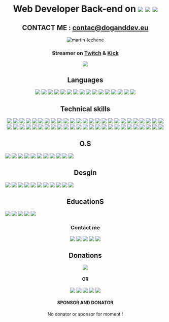 <h1 align="center">
  Web Developer Back-end on 
  <a href="#"><img src="https://img.shields.io/badge/PHP-777BB4?style=for-the-badge&logo=php&logoColor=white"/></a>
  <a href="#"><img src="https://img.shields.io/badge/Laravel-FF2D20?style=for-the-badge&logo=laravel&logoColor=white"/></a>
  <a href="#"><img src="https://img.shields.io/badge/Symfony-000000?style=for-the-badge&logo=Symfony&logoColor=white"/></a>
</h1>
<h2 align="center">CONTACT ME : <a href="mailto:contact@doganddev.eu">contac@doganddev.eu</a></h2>
<p align="center">
  <img src="https://komarev.com/ghpvc/?username=martin-lechene&label=Total%20views&color=a733dd&style=rounded-square" alt="martin-lechene" />
</p>
<h3 align="center">
  <!-- Freelancer with <a href="http://doganddev.eu/">DOG&DEV</a><br> -->
  <!-- Freelancer with <a href="http://martin.lechene.be/">Martin Lechêne</a><br> -->
  Streamer on <a href="https://twitch.tv/doganddev/">Twitch</a> & <a href="https://kick.com/doganddev/">Kick</a><br>
</h3>

<p href="#" align="center"><img src="https://github-profile-summary-cards.vercel.app/api/cards/profile-details?username=martin-lechene&theme=github_dark"/></p>

<h2  align="center">Languages</h2>
<p align="center">
  <a href="#"><img src="https://img.shields.io/badge/PHP-777BB4?style=for-the-badge&logo=php&logoColor=white"/></a>
  <a href="#"><img src="https://img.shields.io/badge/Lua-2C2D72?style=for-the-badge&logo=lua&logoColor=white"/></a>
  <a href="#"><img src="https://img.shields.io/badge/CSS3-1572B6?style=for-the-badge&logo=css3&logoColor=white"/></a>
  <a href="#"><img src="https://img.shields.io/badge/HTML5-E34F26?style=for-the-badge&logo=html5&logoColor=white"/></a>
  <a href="#"><img src="https://img.shields.io/badge/JavaScript-323330?style=for-the-badge&logo=javascript&logoColor=F7DF1E"/></a>
  <a href="#"><img src="https://img.shields.io/badge/json-5E5C5C?style=for-the-badge&logo=json&logoColor=white"/></a>
  <a href="#"><img src="https://img.shields.io/badge/Python-FFD43B?style=for-the-badge&logo=python&logoColor=blue"/></a>
  <a href="#"><img src="https://img.shields.io/badge/C%23-239120?style=for-the-badge&logo=c-sharp&logoColor=white"/></a>
  <a href="#"><img src="https://img.shields.io/badge/MariaDB-003545?style=for-the-badge&logo=mariadb&logoColor=white"/></a>
  <a href="#"><img src="https://img.shields.io/badge/MySQL-005C84?style=for-the-badge&logo=mysql&logoColor=white"/></a>
  <a href="#"><img src="https://img.shields.io/badge/GraphQl-E10098?style=for-the-badge&logo=graphql&logoColor=white"/></a>
    <a href="#"><img src="https://img.shields.io/badge/GIT-E44C30?style=for-the-badge&logo=git&logoColor=white"/></a>
<a href="#"><img src="https://img.shields.io/badge/Shell_Script-121011?style=for-the-badge&logo=gnu-bash&logoColor=white"/></a>
  <a href="#"><img src="https://img.shields.io/badge/powershell-5391FE?style=for-the-badge&logo=powershell&logoColor=white"/></a>
  <a href="#"><img src=https://img.shields.io/badge/windows%20terminal-4D4D4D?style=for-the-badge&logo=windows%20terminal&logoColor=white"/></a>
  <a href="#"><img src="https://img.shields.io/badge/PostgreSQL-316192?style=for-the-badge&logo=postgresql&logoColor=white"/></a>
</p>

<h2  align="center">Technical skills</h2>
<p align="center">
<a href="#"><img src="https://img.shields.io/badge/Apache-D22128?style=for-the-badge&logo=Apache&logoColor=white"/></a>
<a href="#"><img src="https://img.shields.io/badge/Composer-885630?style=for-the-badge&logo=Composer&logoColor=white"/></a>
<a href="#"><img src="https://img.shields.io/badge/Docker-2CA5E0?style=for-the-badge&logo=docker&logoColor=white"/></a>
<a href="#"><img src="https://img.shields.io/badge/Drupal-0678BE?style=for-the-badge&logo=drupal&logoColor=white"/></a>
<a href="#"><img src="https://img.shields.io/badge/GitKraken-179287?style=for-the-badge&logo=GitKraken&logoColor=white"/></a>
<a href="#"><img src="https://img.shields.io/badge/Gulp-CF4647?style=for-the-badge&logo=gulp&logoColor=white"/></a>
<a href="#"><img src="https://img.shields.io/badge/jQuery-0769AD?style=for-the-badge&logo=jquery&logoColor=white"/></a>
<a href="#"><img src="https://img.shields.io/badge/Laragon-0E83CD?style=for-the-badge&logo=Laragon&logoColor=white"/></a>
<a href="#"><img src="https://img.shields.io/badge/Laravel-FF2D20?style=for-the-badge&logo=laravel&logoColor=white"/></a>
<a href="#"><img src="https://img.shields.io/badge/livewire-4e56a6?style=for-the-badge&logo=livewire&logoColor=white"/></a>
<a href="#"><img src="https://img.shields.io/badge/Markdown-000000?style=for-the-badge&logo=markdown&logoColor=white"/></a>
<a href="#"><img src="https://img.shields.io/badge/Nginx-009639?style=for-the-badge&logo=nginx&logoColor=white"/></a>
<a href="#"><img src="https://img.shields.io/badge/Node%20js-339933?style=for-the-badge&logo=nodedotjs&logoColor=white"/></a>
<a href="#"><img src="https://img.shields.io/badge/npm-CB3837?style=for-the-badge&logo=npm&logoColor=white"/></a>
<a href="#"><img src="https://img.shields.io/badge/Packagist-F28D1A?style=for-the-badge&logo=Packagist&logoColor=white"/></a>
<a href="#"><img src="https://img.shields.io/badge/Postman-FF6C37?style=for-the-badge&logo=Postman&logoColor=white"/></a>
<a href="#"><img src="https://img.shields.io/badge/Selenium-43B02A?style=for-the-badge&logo=Selenium&logoColor=white"/></a>
<a href="#"><img src="https://img.shields.io/badge/Symfony-000000?style=for-the-badge&logo=Symfony&logoColor=white"/></a>
<a href="#"><img src="https://img.shields.io/badge/Xampp-F37623?style=for-the-badge&logo=xampp&logoColor=white"/></a>
<a href="#"><img src="https://img.shields.io/badge/Yarn-2C8EBB?style=for-the-badge&logo=yarn&logoColor=white"/></a>
<a href="#"><img src="https://img.shields.io/badge/eslint-3A33D1?style=for-the-badge&logo=eslint&logoColor=white"/></a>
<a href="#"><img src="https://img.shields.io/badge/prettier-1A2C34?style=for-the-badge&logo=prettier&logoColor=F7BA3E"/></a>
<a href="#"><img src="https://img.shields.io/badge/Airtable-18BFFF?style=for-the-badge&logo=Airtable&logoColor=white"/></a>
<a href="#"><img src="https://img.shields.io/badge/Google%20Sheets-34A853?style=for-the-badge&logo=google-sheets&logoColor=white"/></a>
<a href="#"><img src="https://img.shields.io/badge/LibreOffice-18A303?style=for-the-badge&logo=LibreOffice&logoColor=white"/></a>
<a href="#"><img src="https://img.shields.io/badge/Microsoft_Office-D83B01?style=for-the-badge&logo=microsoft-office&logoColor=white"/></a>
<a href="#"><img src="https://img.shields.io/badge/Notion-000000?style=for-the-badge&logo=notion&logoColor=white"/></a>
<a href="#"><img src="https://img.shields.io/badge/Trello-0052CC?style=for-the-badge&logo=trello&logoColor=white"/></a>
<a href="#"><img src="https://img.shields.io/badge/Amazon_AWS-FF9900?style=for-the-badge&logo=amazonaws&logoColor=white"/></a>
 <a href="#"><img src="https://img.shields.io/badge/Azure_DevOps-0078D7?style=for-the-badge&logo=azure-devops&logoColor=white"/></a> 
<a href="#"><img src="https://img.shields.io/badge/Cloudflare-F38020?style=for-the-badge&logo=Cloudflare&logoColor=white"/></a>
<a href="#"><img src="https://img.shields.io/badge/Digital_Ocean-0080FF?style=for-the-badge&logo=DigitalOcean&logoColor=white"/></a>
<a href="#"><img src="https://img.shields.io/badge/GitHub_Actions-2088FF?style=for-the-badge&logo=github-actions&logoColor=white"/></a>
<a href="#"><img src="https://img.shields.io/badge/Google_Cloud-4285F4?style=for-the-badge&logo=google-cloud&logoColor=white"/></a>
<a href="#"><img src="https://img.shields.io/badge/Heroku-430098?style=for-the-badge&logo=heroku&logoColor=white"/></a>
<a href="#"><img src="https://img.shields.io/badge/Hetzner-D50C2D?style=for-the-badge&logo=hetzner&logoColor=white"/></a>
<a href="#"><img src="https://img.shields.io/badge/microsoft%20azure-0089D6?style=for-the-badge&logo=microsoft-azure&logoColor=white"/></a>
<a href="#"><img src="https://img.shields.io/badge/Elastic_Search-005571?style=for-the-badge&logo=elasticsearch&logoColor=white"/></a>
<a href="#"><img src="https://img.shields.io/badge/-PHPStorm-181717?style=for-the-badge&logo=phpstorm&logoColor=white"/></a>
<a href="#"><img src="https://img.shields.io/badge/WebStorm-000000?style=for-the-badge&logo=WebStorm&logoColor=white"/></a>
<a href="#"><img src="https://img.shields.io/badge/VSCode-0078D4?style=for-the-badge&logo=visual%20studio%20code&logoColor=white"/></a>
<a href="#"><img src="https://img.shields.io/badge/VirtualBox-21416b?style=for-the-badge&logo=VirtualBox&logoColor=white"/></a>
<a href="#"><img src="https://img.shields.io/badge/VMware-231f20?style=for-the-badge&logo=VMware&logoColor=white"/></a>
<a href="#"><img src="https://img.shields.io/badge/Vagrant-1868F2?style=for-the-badge&logo=Vagrant&logoColor=white"/></a>
<a href="#"><img src="https://img.shields.io/badge/Brave-FF1B2D?style=for-the-badge&logo=Brave&logoColor=white"/></a>
<a href="#"><img src="https://img.shields.io/badge/DuckDuckGo-DE5833?style=for-the-badge&logo=DuckDuckGo&logoColor=white"/></a>
<a href="#"><img src="https://img.shields.io/badge/Firefox_Browser-FF7139?style=for-the-badge&logo=Firefox-Browser&logoColor=white"/></a>
<a href="#"><img src="https://img.shields.io/badge/Github%20Actions-282a2e?style=for-the-badge&logo=githubactions&logoColor=367cfe"/></a>
<a href="#"><img src="https://img.shields.io/badge/Jira-0052CC?style=for-the-badge&logo=Jira&logoColor=white"/></a>
<a href="#"><img src="https://img.shields.io/badge/Sentry-black?style=for-the-badge&logo=Sentry&logoColor=#362D59"/></a>

</p>


<h2  align="center">O.S </h2>
<p align="center">

<a href="#"><img src="https://img.shields.io/badge/Android-3DDC84?style=for-the-badge&logo=android&logoColor=white"/></a>
<a href="#"><img src="https://img.shields.io/badge/Debian-A81D33?style=for-the-badge&logo=debian&logoColor=white"/></a>
<a href="#"><img src="https://img.shields.io/badge/iOS-000000?style=for-the-badge&logo=ios&logoColor=white"/></a>
<a href="#"><img src="https://img.shields.io/badge/mac%20os-000000?style=for-the-badge&logo=apple&logoColor=white"/></a>
<a href="#"><img src="https://img.shields.io/badge/Microsoft-666666?style=for-the-badge&logo=microsoft&logoColor=white"/></a>
<a href="#"><img src="https://img.shields.io/badge/Linux-FCC624?style=for-the-badge&logo=linux&logoColor=black"/></a>
<a href="#"><img src="https://img.shields.io/badge/Tails%20-56347C?&style=for-the-badge&logo=tails&logoColor=white"/></a>
<a href="#"><img src="https://img.shields.io/badge/Ubuntu-E95420?style=for-the-badge&logo=ubuntu&logoColor=white"/></a>
<a href="#"><img src="https://img.shields.io/badge/Windows-0078D6?style=for-the-badge&logo=windows&logoColor=white"/></a>
<a href="#"><img src="https://img.shields.io/badge/Arduino-00979D?style=for-the-badge&logo=Arduino&logoColor=white"/></a>
<a href="#"><img src="https://img.shields.io/badge/Raspberry%20Pi-A22846?style=for-the-badge&logo=Raspberry%20Pi&logoColor=white"/></a>
</p>

<h2  align="center">Desgin </h2>
<a href="#"><img src="https://img.shields.io/badge/Adobe%20Creative%20Cloud-DA1F26?style=for-the-badge&logo=Adobe%20Creative%20Cloud&logoColor=white"/></a>
<a href="#"><img src="https://img.shields.io/badge/Adobe%20XD-470137?style=for-the-badge&logo=Adobe%20XD&logoColor=#FF61F6"/></a>
<a href="#"><img src="https://img.shields.io/badge/Canva-%2300C4CC.svg?&style=for-the-badge&logo=Canva&logoColor=white"/></a>
<a href="#"><img src="https://img.shields.io/badge/Figma-F24E1E?style=for-the-badge&logo=figma&logoColor=white"/></a>
<a href="#"><img src="https://img.shields.io/badge/Tailwind_CSS-38B2AC?style=for-the-badge&logo=tailwind-css&logoColor=white"/></a>
<a href="#"><img src="https://img.shields.io/badge/Vite-B73BFE?style=for-the-badge&logo=vite&logoColor=FFD62E"/></a>
<a href="#"><img src="https://img.shields.io/badge/Webpack-8DD6F9?style=for-the-badge&logo=Webpack&logoColor=white"/></a>
<a href="#"><img src="https://img.shields.io/badge/Sass-CC6699?style=for-the-badge&logo=sass&logoColor=white"/></a>
<a href="#"><img src="https://img.shields.io/badge/Bootstrap-563D7C?style=for-the-badge&logo=bootstrap&logoColor=white"/></a>
<a href="#"><img src="https://img.shields.io/badge/Font_Awesome-339AF0?style=for-the-badge&logo=fontawesome&logoColor=white"/></a>
<a href="#"><img src="https://img.shields.io/badge/daisyUI-1ad1a5?style=for-the-badge&logo=daisyui&logoColor=white"/></a>

<h2  align="center">EducationS</h2>
<a href="#"><img src="https://img.shields.io/badge/freecodecamp-27273D?style=for-the-badge&logo=freecodecamp&logoColor=white"/></a>
<a href="#"><img src="https://img.shields.io/badge/Khan%20Academy-14BF96?style=for-the-badge&logo=Khan%20Academy&logoColor=white"/></a>
<a href="#"><img src="https://img.shields.io/badge/MDN_Web_Docs-black?style=for-the-badge&logo=mdnwebdocs&logoColor=white"/></a>
<a href="#"><img src="https://img.shields.io/badge/Udemy-EC5252?style=for-the-badge&logo=Udemy&logoColor=white"/></a>
<a href="#"><img src="https://img.shields.io/badge/W3Schools-04AA6D?style=for-the-badge&logo=W3Schools&logoColor=white"/></a>



<h3></h3>
<!-- 
<h2  align="center">My socials </h2>
<p align="center">
  <!-- - <a href="https://blockchain.com/martin-lechene"><img src="ttps://img.shields.io/badge/Blockchain.com-121D33?logo=blockchaindotcom&logoColor=fff&style=for-the-badge"/></a> -->
 <!-- <a href="https://coinbase.com/martin-lechene"><img src="https://img.shields.io/badge/Coinbase-0052FF?style=for-the-badge&logo=Coinbase&logoColor=white"/></a>
 <a href="https://blogger.com/martin-lechene"><img src="https://img.shields.io/badge/Blogger-FF5722?style=for-the-badge&logo=blogger&logoColor=white"/></a>
 <a href="https://dev.to/martinlechene"><img src="https://img.shields.io/badge/dev.to-0A0A0A?style=for-the-badge&logo=devdotto&logoColor=white"/></a>
 <a href="https://auth.geeksforgeeks.org/user/martinlechene"><img src="https://img.shields.io/badge/GeeksforGeeks-298D46?style=for-the-badge&logo=geeksforgeeks&logoColor=white"/></a>
 <a href="https://medium.com/@martinlechene"><img src="https://img.shields.io/badge/Medium-12100E?style=for-the-badge&logo=medium&logoColor=white"/></a>
 <a href="https://anilist.co/user/martinlechene/"><img src="https://img.shields.io/badge/AniList-02A9FF?style=for-the-badge&logo=AniList&logoColor=white"/></a>
 <a href="#"><img src="https://img.shields.io/badge/Code%20Climate-000000?style=for-the-badge&logo=Code%20Climate&logoColor=white"/></a>
 <a href="https://community.codenewbie.org/martinlechene"><img src="https://img.shields.io/badge/CodeNewbie-9013FE?style=for-the-badge&logo=CodeNewbie&logoColor=white"/></a>
 <a href="https://profile.codersrank.io/user/martin-lechene/"><img src="https://img.shields.io/badge/CodersRank-67A4AC?style=for-the-badge&logo=CodersRank&logoColor=white"/></a>
 <a href="https://deepnote.com/@doganddev"><img src="https://img.shields.io/badge/Deepnote-3793EF?style=for-the-badge&logo=Deepnote&logoColor=white"/></a>
 <a href="https://www.kaggle.com/martinlechene"><img src="https://img.shields.io/badge/Kaggle-20BEFF?style=for-the-badge&logo=Kaggle&logoColor=white"/></a>
 <a href="https://profiles.topcoder.com/martinlechene"><img src="https://img.shields.io/badge/Topcoder-29A7DF?style=for-the-badge&logo=Topcoder&logoColor=white"/></a>
 <img src="https://img.shields.io/badge/Binance-FCD535?style=for-the-badge&logo=binance&logoColor=white"/>
 <img src="https://img.shields.io/badge/Ethereum-3C3C3D?style=for-the-badge&logo=Ethereum&logoColor=white"/>
 <img src="https://img.shields.io/badge/Litecoin-A6A9AA?style=for-the-badge&logo=Litecoin&logoColor=white"/>
 <img src="https://img.shields.io/badge/polkadot-E6007A?style=for-the-badge&logo=polkadot&logoColor=000"/>
<a href="#"><img src="https://img.shields.io/badge/Academia-fff?style=for-the-badge&logo=academia&logoColor=black"/></a>
<a href="#"><img src="https://img.shields.io/badge/-Behance-blue?style=for-the-badge&logo=behance&logoColor=white"/></a>
<a href="#"><img src="https://img.shields.io/badge/bio.link-000000%7D?style=for-the-badge&logo=biolink&logoColor=white"/></a>
<a href="#"><img src="https://img.shields.io/badge/Bitbucket-0747a6?style=for-the-badge&logo=bitbucket&logoColor=white"/></a>
<a href="#"><img src="https://img.shields.io/badge/Codepen-000000?style=for-the-badge&logo=codepen&logoColor=white"/></a>
<a href="#"><img src="https://img.shields.io/badge/Codewars-B1361E?style=for-the-badge&logo=Codewars&logoColor=white"/></a>
<a href="#"><img src="https://img.shields.io/badge/Devpost-003E54?style=for-the-badge&logo=Devpost&logoColor=white"/></a>
<a href="#"><img src="https://img.shields.io/badge/Facebook-1877F2?style=for-the-badge&logo=facebook&logoColor=white"/></a>
<a href="#"><img src="https://img.shields.io/badge/GitHub-100000?style=for-the-badge&logo=github&logoColor=white"/></a>
<a href="#"><img src="https://img.shields.io/badge/GitLab-330F63?style=for-the-badge&logo=gitlab&logoColor=white"/></a>
<a href="#"><img src="https://img.shields.io/badge/Instagram-E4405F?style=for-the-badge&logo=instagram&logoColor=white"/></a>
<a href="#"><img src="https://img.shields.io/badge/Kaggle-20BEFF?style=for-the-badge&logo=Kaggle&logoColor=white"/></a>
<a href="#"><img src="https://img.shields.io/badge/LinkedIn-0077B5?style=for-the-badge&logo=linkedin&logoColor=white"/></a>
<a href="#"><img src="https://img.shields.io/badge/linktree-39E09B?style=for-the-badge&logo=linktree&logoColor=white"/></a>
<a href="#"><img src="https://img.shields.io/badge/Reddit-FF4500?style=for-the-badge&logo=reddit&logoColor=white"/></a>
<a href="#"><img src="https://img.shields.io/badge/Sourcetree-0052CC?style=for-the-badge&logo=Sourcetree&logoColor=white"/></a>
<a href="#"><img src="https://img.shields.io/badge/Stack_Overflow-FE7A16?style=for-the-badge&logo=stack-overflow&logoColor=white"/></a>
<a href="#"><img src="https://img.shields.io/badge/connect-%2300843e.svg?style=for-the-badge&logo=symfony&logoColor=white"/></a>
<a href="#"><img src="https://img.shields.io/badge/TikTok-000000?style=for-the-badge&logo=tiktok&logoColor=white"/></a>
<a href="#"><img src="https://img.shields.io/badge/Apple_Podcasts-9933CC?style=for-the-badge&logo=apple-podcasts&logoColor=white"/></a>
<a href="#"><img src="https://img.shields.io/badge/Audacity-0000CC?style=for-the-badge&logo=audacity&logoColor=white"/></a>
<a href="#"><img src="https://img.shields.io/badge/SoundCloud-FF3300?style=for-the-badge&logo=soundcloud&logoColor=white"/></a>
<a href="#"><img src="https://img.shields.io/badge/Spotify-1ED760?&style=for-the-badge&logo=spotify&logoColor=white"/></a>
<a href="#"><img src="https://img.shields.io/badge/YouTube_Music-FF0000?style=for-the-badge&logo=youtube-music&logoColor=white"/></a>
<a href="#"><img src="https://img.shields.io/badge/Amazon%20Prime-00A8E1?style=for-the-badge&logo=netflix&logoColor=white"/></a>
<a href="#"><img src="https://img.shields.io/badge/Facebook_Gaming-005FED?style=for-the-badge&logo=facebook-gaming&logoColor=white"/></a>
<a href="#"><img src="https://img.shields.io/badge/Twitch-9146FF?style=for-the-badge&logo=twitch&logoColor=white"/></a>
<a href="#"><img src=https://img.shields.io/badge/YouTube-FF0000?style=for-the-badge&logo=youtube&logoColor=white#"/></a>
<a href="#"><img src="https://img.shields.io/badge/AngelList-000000?style=for-the-badge&logo=AngelList&logoColor=white"/></a>
<a href="#"><img src="https://img.shields.io/badge/fiverr-1DBF73?style=for-the-badge&logo=fiverr&logoColor=white"/></a>
<a href="#"><img src="https://img.shields.io/badge/Freelancer-29B2FE?style=for-the-badge&logo=Freelancer&logoColor=white"/></a>
<a href="#"><img src="https://img.shields.io/badge/Glassdoor-0CAA41?style=for-the-badge&logo=glassdoor&logoColor=white"/></a>
<a href="#"><img src="https://img.shields.io/badge/Indeed-003A9B?style=for-the-badge&logo=Indeed&logoColor=white"/></a>
<a href="#"><img src="https://img.shields.io/badge/Toptal-3863A0?style=for-the-badge&logo=Toptal&logoColor=white"/></a>
<a href="#"><img src="https://img.shields.io/badge/UpWork-6FDA44?style=for-the-badge&logo=Upwork&logoColor=white"/></a>
  <a href="#"><img src="https://img.shields.io/badge/Discord-5865F2?style=for-the-badge&logo=discord&logoColor=white"/></a> 
    <a href="#"><img src="https://img.shields.io/badge/Epic%20Games-313131?style=for-the-badge&logo=Epic%20Games&logoColor=white"/></a>
    <a href="#"><img src="https://img.shields.io/badge/Origin-148EFF?style=for-the-badge&logo=origin&logoColor=white"/></a>
    <a href="#"><img src="https://img.shields.io/badge/PlayStation-003791?style=for-the-badge&logo=playstation&logoColor=white"/></a>
    <a href="#"><img src="https://img.shields.io/badge/Steam-000000?style=for-the-badge&logo=steam&logoColor=white"/></a>
    <a href="#"><img src="https://img.shields.io/badge/Xbox-107C10?style=for-the-badge&logo=xbox&logoColor=white"/></a> -->
  



<h3  align="center">Contact me </h6>
<p align="center">
 <a href="mailto:voyagevoyage@gmail.com"><img src="https://img.shields.io/badge/Gmail-D14836?style=for-the-badge&logo=gmail&logoColor=white"/></a>
 <a href="https://facebook.com/martin.ritual"><img src='https://img.shields.io/badge/Messenger-00B2FF?style=for-the-badge&logo=messenger&logoColor=white'/></a>
 <a href="#"><img src='https://img.shields.io/badge/Signal-%23039BE5.svg?&style=for-the-badge&logo=Signal&logoColor=white'/></a>
 <a href="#"><img src='https://img.shields.io/badge/Telegram-2CA5E0?style=for-the-badge&logo=telegram&logoColor=white'/></a>
 <a href="https://about.me/martin-lechene/"><img src='https://img.shields.io/badge/website-000000?style=for-the-badge&logo=About.me&logoColor=white'/></a>
</p>
<h2  align="center">Donations </h2>

<p align="center">
  <a align="center" href="https://www.buymeacoffee.com/doganddev">
    <img src="https://img.buymeacoffee.com/button-api/?text=Buy me a coffee or a pause&emoji=😘&slug=doganddev&button_colour=FFDD00&font_colour=000000&font_family=Lato&outline_colour=000000&coffee_colour=ffffff" />
  </a>
<h4 align="center">OR</h4>
<p align="center">
  <a href="#"><img src="https://img.shields.io/badge/Buy_Me_A_Coffee-FFDD00?style=for-the-badge&logo=buy-me-a-coffee&logoColor=black"/></a>
  <a href="#"><img src="https://img.shields.io/badge/Patreon-F96854?style=for-the-badge&logo=patreon&logoColor=white"/></a>
  <a href="#"><img src="https://img.shields.io/badge/PayPal-00457C?style=for-the-badge&logo=paypal&logoColor=white"/></a>
  <a href="#"><img src="https://img.shields.io/badge/sponsor-30363D?style=for-the-badge&logo=GitHub-Sponsors&logoColor=#white"/></a>
  <a href="#"><img src="https://img.shields.io/badge/Stripe-626CD9?style=for-the-badge&logo=Stripe&logoColor=white"/></a>
  </p>
<h4 align="center">SPONSOR AND DONATOR</h4>
  <p align="center">No donator or sponsor for moment !</p>
</p>